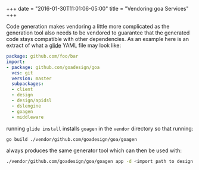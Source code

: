 +++
date = "2016-01-30T11:01:06-05:00"
title = "Vendoring goa Services"
+++

Code generation makes vendoring a little more complicated as the generation tool also needs to be
vendored to guarantee that the generated code stays compatible with other dependencies. As an
example here is an extract of what a [glide](https://github.com/Masterminds/glide) YAML file may
look like:

```yaml
package: github.com/foo/bar
import:
- package: github.com/goadesign/goa
  vcs: git
  version: master
  subpackages:
  - client
  - design
  - design/apidsl
  - dslengine
  - goagen
  - middleware
```

running `glide install` installs `goagen` in the `vendor` directory so that running:

```bash
go build ./vendor/github.com/goadesign/goa/goagen
```

always produces the same generator tool which can then be used with:

```bash
./vendor/github.com/goadesign/goa/goagen app -d <import path to design package>
```
